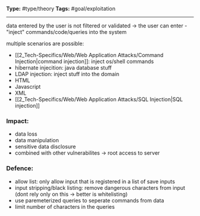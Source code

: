 **Type:** #type/theory
**Tags:** #goal/exploitation 

---

data entered by the user is not filtered or validated
-> the user can enter - "inject" commands/code/queries into the system

multiple scenarios are possible:
- [[2_Tech-Specifics/Web/Web Application Attacks/Command Injection|command injection]]: inject os/shell commands
- hibernate injecition: java database stuff
- LDAP injection: inject stuff into the domain
- HTML
- Javascript
- XML
- [[2_Tech-Specifics/Web/Web Application Attacks/SQL Injection|SQL injection]]

### Impact:
- data loss
- data manipulation
- sensitive data disclosure
- combined with other vulnerabilites -> root access to server

### Defence:
- allow list: only allow input that is registered in a list of save inputs
- input stripping/black listing: remove dangerous characters from input (dont rely only on this -> better is whitelisting)
- use paremeterized queries to seperate commands from data
- limit number of characters in the queries